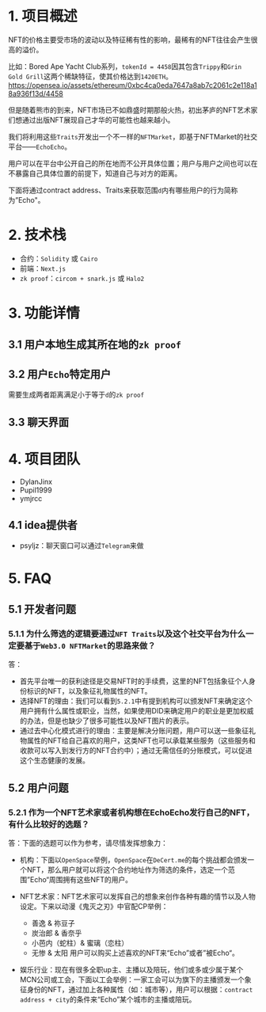 # 1. 项目概述
NFT的价格主要受市场的波动以及特征稀有性的影响，最稀有的NFT往往会产生很高的溢价。

比如：Bored Ape Yacht Club系列，`tokenId = 4458`因其包含`Trippy`和`Grin Gold Grill`这两个稀缺特征，使其价格达到`1420ETH`。
https://opensea.io/assets/ethereum/0xbc4ca0eda7647a8ab7c2061c2e118a18a936f13d/4458

但是随着熊市的到来，NFT市场已不如鼎盛时期那般火热，初出茅庐的NFT艺术家们想通过出版NFT展现自己才华的可能性也越来越小。

我们将利用这些`Traits`开发出一个不一样的`NFTMarket`，即基于NFTMarket的社交平台——`EchoEcho`。

用户可以在平台中公开自己的所在地而不公开具体位置；用户与用户之间也可以在不暴露自己具体位置的前提下，知道自己与对方的距离。

下面将通过contract address、Traits来获取范围`d`内有哪些用户的行为简称为”Echo"。

# 2. 技术栈
- 合约：`Solidity` 或 `Cairo`
- 前端：`Next.js`
- `zk proof`：`circom + snark.js` 或 `Halo2`

# 3. 功能详情
## 3.1 用户本地生成其所在地的`zk proof`


## 3.2 用户`Echo`特定用户
需要生成两者距离满足小于等于`d`的`zk proof`

## 3.3 聊天界面



# 4. 项目团队
- DylanJinx
- Pupil1999
- ymjrcc

## 4.1 idea提供者
- psyljz：聊天窗口可以通过`Telegram`来做


# 5. FAQ
## 5.1 开发者问题
### 5.1.1 为什么筛选的逻辑要通过`NFT Traits`以及这个社交平台为什么一定要基于`Web3.0 NFTMarket`的思路来做？
答：
- 首先平台唯一的获利途径是交易NFT时的手续费，这里的NFT包括象征个人身份标识的NFT，以及象征礼物属性的NFT。
- 选择NFT的理由：我们可以看到`5.2.1`中有提到机构可以颁发NFT来确定这个用户拥有什么属性或职业，当然，如果使用DID来确定用户的职业是更加权威的办法，但是也缺少了很多可能性以及NFT图片的表示。
- 通过去中心化模式进行的理由：主要是解决分账问题，用户可以送一些象征礼物属性的NFT给自己喜欢的用户，这类NFT也可以承载某些服务（这些服务和收款可以写入到发行方的NFT合约中）；通过无需信任的分账模式，可以促进这个生态健康的发展。


## 5.2 用户问题
### 5.2.1 作为一个NFT艺术家或者机构想在EchoEcho发行自己的NFT，有什么比较好的选题？
答：下面的选题可以作为参考，请尽情发挥想象力：
- 机构：下面以`OpenSpace`举例，`OpenSpace`在`DeCert.me`的每个挑战都会颁发一个NFT，那么用户就可以将这个合约地址作为筛选的条件，选定一个范围”Echo“周围拥有这些NFT的用户。

- NFT艺术家：NFT艺术家可以发挥自己的想象来创作各种有趣的情节以及人物设定。下来以动漫《鬼灭之刃》中官配CP举例：
	- 善逸 & 祢豆子
	- 炭治郎 & 香奈乎
	- 小芭内（蛇柱）& 蜜璃（恋柱）
	- 无惨 & 太阳
	用户可以购买上述喜欢的NFT来“Echo”或者”被Echo“。

- 娱乐行业：现在有很多全职up主、主播以及陪玩，他们或多或少属于某个MCN公司或工会，下面以工会举例：一家工会可以为旗下的主播颁发一个象征身份的NFT，通过加上各种属性（如：城市等），用户可以根据：`contract address + city`的条件来“Echo”某个城市的主播或陪玩。

























